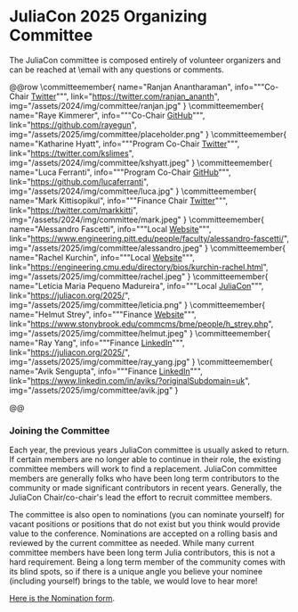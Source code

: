 # JuliaCon 2025 Organizing Committee

The JuliaCon committee is composed entirely of volunteer organizers and can be reached at \email with any questions or comments.

@@row
\committeemember{
  name="Ranjan Anantharaman", 
  info="""Co-Chair <a href="https://twitter.com/ranjan_ananth">Twitter</a>""", 
  link="https://twitter.com/ranjan_ananth", 
  img="/assets/2024/img/committee/ranjan.jpg"
}
\committeemember{
  name="Raye Kimmerer", 
  info="""Co-Chair <a href="https://github.com/rayegun">GitHub</a>""",
  link="https://github.com/rayegun", 
  img="/assets/2025/img/committee/placeholder.png"
}
\committeemember{
  name="Katharine Hyatt", 
  info="""Program Co-Chair <a href="https://twitter.com/kslimes">Twitter</a>""",
  link="https://twitter.com/kslimes", 
  img="/assets/2024/img/committee/kshyatt.jpeg"
}
\committeemember{
  name="Luca Ferranti", 
  info="""Program Co-Chair <a href="https://github.com/lucaferranti">GitHub</a>""",
  link="https://github.com/lucaferranti", 
  img="/assets/2024/img/committee/luca.jpg"
}
\committeemember{
  name="Mark Kittisopikul", 
  info="""Finance Chair <a href="https://twitter.com/markkitti">Twitter</a>""",
  link="https://twitter.com/markkitti", 
  img="/assets/2024/img/committee/mark.jpeg"
}
\committeemember{
  name="Alessandro Fascetti", 
  info="""Local <a href="https://www.engineering.pitt.edu/people/faculty/alessandro-fascetti/">Website</a>""",
  link="https://www.engineering.pitt.edu/people/faculty/alessandro-fascetti/", 
  img="/assets/2025/img/committee/alessandro.jpeg"
}
\committeemember{
  name="Rachel Kurchin", 
  info="""Local <a href="https://engineering.cmu.edu/directory/bios/kurchin-rachel.html">Website</a>""",
  link="https://engineering.cmu.edu/directory/bios/kurchin-rachel.html", 
  img="/assets/2025/img/committee/rachel.jpeg"
}
\committeemember{
  name="Letícia Maria Pequeno Madureira", 
  info="""Local <a href="https://juliacon.org/2025/">JuliaCon</a>""",
  link="https://juliacon.org/2025/", 
  img="/assets/2025/img/committee/leticia.png"
}
\committeemember{
  name="Helmut Strey", 
  info="""Finance <a href="https://www.stonybrook.edu/commcms/bme/people/h_strey.php">Website</a>""",
  link="https://www.stonybrook.edu/commcms/bme/people/h_strey.php", 
  img="/assets/2025/img/committee/helmut.jpeg"
}
\committeemember{
  name="Ray Yang", 
  info="""Finance <a href="https://www.linkedin.com/in/ray-yang-a03a63169/">LinkedIn</a>""",
  link="https://juliacon.org/2025/", 
  img="/assets/2025/img/committee/ray_yang.jpg"
}
\committeemember{
  name="Avik Sengupta", 
  info="""Finance <a href="https://www.linkedin.com/in/aviks/?originalSubdomain=uk">LinkedIn</a>""",
  link="https://www.linkedin.com/in/aviks/?originalSubdomain=uk", 
  img="/assets/2025/img/committee/avik.jpg"
}


@@

### Joining the Committee

Each year, the previous years JuliaCon committee is usually asked to return. If certain members are no longer able to continue in their role, the existing committee members will work to find a replacement. JuliaCon committee members are generally folks who have been long term contributors to the community or made significant contributors in recent years. Generally, the JuliaCon Chair/co-chair's lead the effort to recruit committee members.

The committee is also open to nominations (you can nominate yourself) for vacant positions or positions that do not exist but you think would provide value to the conference. Nominations are accepted on a rolling basis and reviewed by the current committee as needed. While many current committee members have been long term Julia contributors, this is not a hard requirement. Being a long term member of the community comes with its blind spots, so if there is a unique angle you believe your nominee (including yourself) brings to the table, we would love to hear more!

[Here is the Nomination form](https://forms.gle/yaLKyrGew2KSo1WJ8).
